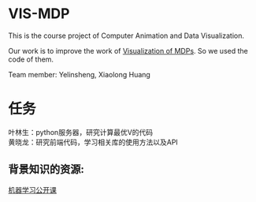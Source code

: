 # VIS-MDP

This is the course project of Computer Animation and Data Visualization.

Our work is to improve the work of [Visualization of MDPs](https://github.com/CSE512-14W/fp-c1-bragg). So we used the code of them.

Team member: Yelinsheng, Xiaolong Huang

# 任务
叶林生：python服务器，研究计算最优V的代码  
黄晓龙：研究前端代码，学习相关库的使用方法以及API

## 背景知识的资源:

[机器学习公开课](http://open.163.com/special/opencourse/machinelearning.html)
